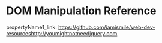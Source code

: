 # DOM Manipulation Reference

propertyName1_link: https://github.com/iamismile/web-dev-resourceshttp://youmightnotneedjquery.com